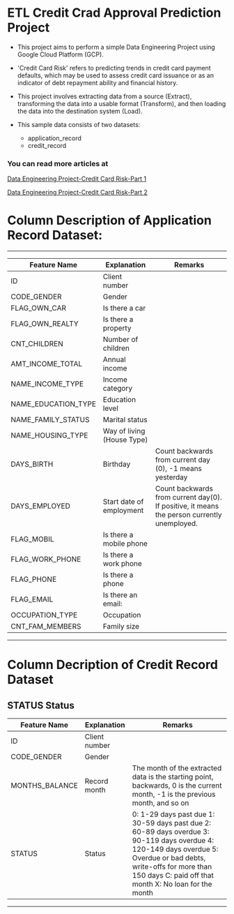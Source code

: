 # ETL Credit Crad Approval Prediction Project

- This project aims to perform a simple Data Engineering Project using Google Cloud Platform (GCP).
- 'Credit Card Risk' refers to predicting trends in credit card payment defaults, which may be used to assess credit card issuance or as an indicator of debt repayment ability and financial history.
- This project involves extracting data from a source (Extract), transforming the data into a usable format (Transform), and then loading the data into the destination system (Load).

- This sample data consists of two datasets:
  - application_record
  - credit_record

### You can read more articles at 

[Data Engineering Project-Credit Card Risk-Part 1](https://medium.com/@tonson.edu/data-engineering-project-with-google-cloud-platform-gcp-credit-card-risk-part-1-27776fb6e8fe)

[Data Engineering Project-Credit Card Risk-Part 2](https://medium.com/@tonson.edu/data-engineering-project-credit-card-risk-part-2-b9f47cd3f9b0)


# Column Description of Application Record Dataset:

---
Feature Name  | Explanation | Remarks
--------------|-------------|-------------
ID	                 | Client number
CODE_GENDER	         | Gender
FLAG_OWN_CAR         | Is there a car
FLAG_OWN_REALTY    	 | Is there a property
CNT_CHILDREN	       | Number of children
AMT_INCOME_TOTAL	   | Annual income
NAME_INCOME_TYPE		 | Income category
NAME_EDUCATION_TYPE	 | Education level
NAME_FAMILY_STATUS	 | Marital status
NAME_HOUSING_TYPE		 | Way of living (House Type)
DAYS_BIRTH		       | Birthday   | Count backwards from current day (0), -1 means yesterday
DAYS_EMPLOYED			   |  Start date of employment  | Count backwards from current day(0). If positive, it means the person currently unemployed.
FLAG_MOBIL		       | Is there a mobile phone
FLAG_WORK_PHONE			 | Is there a work phone
FLAG_PHONE			     | Is there a phone
FLAG_EMAIL			     | Is there an email:
OCCUPATION_TYPE			 | Occupation
CNT_FAM_MEMBERS			 | Family size

---



# Column Decription of Credit Record Dataset

STATUS	Status
---
Feature Name  | Explanation | Remarks
--------------|-------------|-------------
ID	                 | Client number
CODE_GENDER	         | Gender
MONTHS_BALANCE	     | Record month  |  The month of the extracted data is the starting point, backwards, 0 is the current month, -1 is the previous month, and so on
STATUS			     | Status   | 0: 1-29 days past due  1: 30-59 days past due 2: 60-89 days overdue   3: 90-119 days overdue   4: 120-149 days overdue   5: Overdue or bad debts, write-offs for more than 150 days   C: paid off that month X: No loan for the month

---
